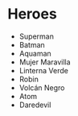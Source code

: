 # Heroes

* Superman
* Batman
* Aquaman
* Mujer Maravilla
* Linterna Verde
* Robin
* Volcán Negro
* Atom
* Daredevil
